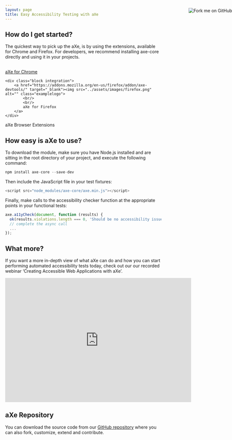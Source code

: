 ```yaml
---
layout: page
title: Easy Accessibility Testing with aXe
---
```


<!-- including screencasts, links to Deque U. examples with aXe analysis -->

<a href="https://github.com/dequelabs/axe-core" target="_blank" title="Fork me on GitHub"><img style="position: absolute; top: 80px; right: 0; border: 0;" src="https://camo.githubusercontent.com/38ef81f8aca64bb9a64448d0d70f1308ef5341ab/68747470733a2f2f73332e616d617a6f6e6177732e636f6d2f6769746875622f726962626f6e732f666f726b6d655f72696768745f6461726b626c75655f3132313632312e706e67" alt="Fork me on GitHub" data-canonical-src="https://s3.amazonaws.com/github/ribbons/forkme_right_darkblue_121621.png"></a>

## How do I get started?
The quickest way to pick up the aXe, is by using the extensions, available for Chrome and Firefox. For developers, we recommend installing axe-core directly and using it in your projects.

<div class="allblocks">
	<div class="block integration">
		<a href="https://chrome.google.com/webstore/detail/axe/lhdoppojpmngadmnindnejefpokejbdd" target="_blank"><img src="../assets/images/chrome.png" alt="" class="examplelogo">
	  	<br/>
	    <br/>
	    aXe for Chrome
	  </a>
	</div>

	<div class="block integration">
		<a href="https://addons.mozilla.org/en-us/firefox/addon/axe-devtools/" target="_blank"><img src="../assets/images/firefox.png" alt="" class="examplelogo"> 
			<br/>
			<br/>
			aXe for Firefox
		</a>	
	</div>
</div>

<div class="browser">aXe Browser Extensions</div>


## How easy is aXe to use?
To download the module, make sure you have Node.js installed and are sitting in the root directory of your project, and execute the following command:

```javascript
npm install axe-core --save-dev
```

Then include the JavaScript file in your test fixtures:

```javascript
<script src="node_modules/axe-core/axe.min.js"></script>
```

Finally, make calls to the accessibility checker function at the appropriate points in your functional tests:

```javascript
axe.a11yCheck(document, function (results) {
  ok(results.violations.length === 0, 'Should be no accessibility issues');
  // complete the async call
  ...
});
```

## What more?

If you want a more in-depth view of what aXe can do and how you can start performing automated accessibility tests today, check out our our recorded webinar ‘Creating Accessible Web Applications with aXe’.

<iframe width="600" height="400" src="https://www.youtube.com/embed/C1d278Inrl4" frameborder="0" allowfullscreen title="Webinar Creating AccessibleWeb Applications with aXe"></iframe>

## aXe Repository
You can download the source code from our [GitHub repository](https://github.com/dequelabs/axe-core) where you can also fork, customize, extend and contribute.
